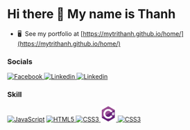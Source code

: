 # Hi there 👋 My name is Thanh

* 🖥️  See my portfolio at [https://mytrithanh.github.io/home/](https://mytrithanh.github.io/home/)

### Socials
<a href="https://facebook.com/BluMTT" target="_blank" rel="noreferrer">
  <img src="https://upload.wikimedia.org/wikipedia/commons/thumb/5/51/Facebook_f_logo_%282019%29.svg/2048px-Facebook_f_logo_%282019%29.svg.png" width="36" height="36"    alt="Facebook" />
</a>
<a href="https://linkedin.com/in/thanhdev" target="_blank" rel="noreferrer">
  <img src="https://upload.wikimedia.org/wikipedia/commons/thumb/c/ca/LinkedIn_logo_initials.png/768px-LinkedIn_logo_initials.png" width="36" height="36"                 alt="Linkedin" />
</a>
<a href="https://www.youtube.com/channel/UCxtkn_esM8hVuhhvvhMdG5w" target="_blank" rel="noreferrer">
  <img src="https://cdn-icons-png.flaticon.com/512/1384/1384060.png" width="36" height="36" alt="Linkedin" />
</a>


### Skill
<a href="https://developer.mozilla.org/en-US/docs/Web/JavaScript" target="_blank" rel="noreferrer">
  <img src="https://raw.githubusercontent.com/danielcranney/readme-generator/main/public/icons/skills/javascript-colored.svg" width="36" height="36" alt="JavaScript" /></a>
<a href="https://developer.mozilla.org/en-US/docs/Glossary/HTML5" target="_blank" rel="noreferrer">
  <img src="https://raw.githubusercontent.com/danielcranney/readme-generator/main/public/icons/skills/html5-colored.svg" width="36" height="36" alt="HTML5" />
</a>
<a href="https://www.w3.org/TR/CSS/#css" target="_blank" rel="noreferrer">
  <img src="https://raw.githubusercontent.com/danielcranney/readme-generator/main/public/icons/skills/css3-colored.svg" width="36" height="36" alt="CSS3" />
</a>
<a href="https://www.w3.org/TR/CSS/#css](https://www.w3schools.com/cs/index.php" target="_blank" rel="noreferrer">
  <img src="https://raw.githubusercontent.com/devicons/devicon/master/icons/csharp/csharp-original.svg" width="36" height="36" alt="CSS3" />
</a>
<a href="https://www.w3schools.com/sql/default.asp" target="_blank" rel="noreferrer">
  <img src="https://cdn-icons-png.flaticon.com/512/5968/5968364.png" width="36" height="36" alt="CSS3" />
</a>

